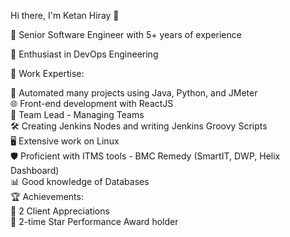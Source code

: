 Hi there, I'm Ketan Hiray 👋

 💼 Senior Software Engineer with 5+ years of experience                                                                                                                                                               

🚀 Enthusiast in DevOps Engineering                                                                                                                                                                                    

🔧 Work Expertise:                                                                                                                                                                                                     

🔁 Automated many projects using Java, Python, and JMeter                                                                                                                                                              
🌐 Front-end development with ReactJS                                                                                                                                                                                  
👥 Team Lead - Managing Teams                                                                                                                                                                                          
🛠️ Creating Jenkins Nodes and writing Jenkins Groovy Scripts                                                                                                                                                           
🖥️ Extensive work on Linux                                                                                                                                                                                             
🛡️ Proficient with ITMS tools - BMC Remedy (SmartIT, DWP, Helix Dashboard)                                                                                                                                             
📊 Good knowledge of Databases                                                                                                                                                                                         
🏆 Achievements:                                                                                                                                                                                                       
  🌟 2 Client Appreciations                                                                                                                                                                                            
  🌟 2-time Star Performance Award holder                                                                                                                                                                              
